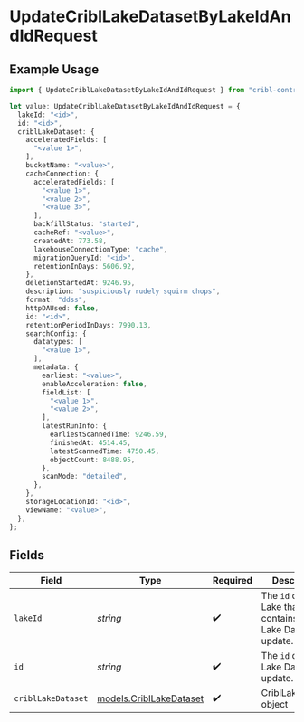 # UpdateCriblLakeDatasetByLakeIdAndIdRequest

## Example Usage

```typescript
import { UpdateCriblLakeDatasetByLakeIdAndIdRequest } from "cribl-control-plane/models/operations";

let value: UpdateCriblLakeDatasetByLakeIdAndIdRequest = {
  lakeId: "<id>",
  id: "<id>",
  criblLakeDataset: {
    acceleratedFields: [
      "<value 1>",
    ],
    bucketName: "<value>",
    cacheConnection: {
      acceleratedFields: [
        "<value 1>",
        "<value 2>",
        "<value 3>",
      ],
      backfillStatus: "started",
      cacheRef: "<value>",
      createdAt: 773.58,
      lakehouseConnectionType: "cache",
      migrationQueryId: "<id>",
      retentionInDays: 5606.92,
    },
    deletionStartedAt: 9246.95,
    description: "suspiciously rudely squirm chops",
    format: "ddss",
    httpDAUsed: false,
    id: "<id>",
    retentionPeriodInDays: 7990.13,
    searchConfig: {
      datatypes: [
        "<value 1>",
      ],
      metadata: {
        earliest: "<value>",
        enableAcceleration: false,
        fieldList: [
          "<value 1>",
          "<value 2>",
        ],
        latestRunInfo: {
          earliestScannedTime: 9246.59,
          finishedAt: 4514.45,
          latestScannedTime: 4750.45,
          objectCount: 8488.95,
        },
        scanMode: "detailed",
      },
    },
    storageLocationId: "<id>",
    viewName: "<value>",
  },
};
```

## Fields

| Field                                                                     | Type                                                                      | Required                                                                  | Description                                                               |
| ------------------------------------------------------------------------- | ------------------------------------------------------------------------- | ------------------------------------------------------------------------- | ------------------------------------------------------------------------- |
| `lakeId`                                                                  | *string*                                                                  | :heavy_check_mark:                                                        | The <code>id</code> of the Lake that contains the Lake Dataset to update. |
| `id`                                                                      | *string*                                                                  | :heavy_check_mark:                                                        | The <code>id</code> of the Lake Dataset to update.                        |
| `criblLakeDataset`                                                        | [models.CriblLakeDataset](../../models/cribllakedataset.md)               | :heavy_check_mark:                                                        | CriblLakeDataset object                                                   |